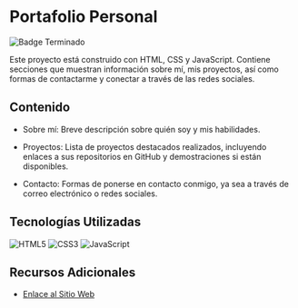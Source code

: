 # Portafolio Personal

![Badge Terminado](https://img.shields.io/badge/STATUS-%20TERMINADO-red)

Este proyecto está construido con HTML, CSS y JavaScript. Contiene secciones que muestran información sobre mí, mis proyectos, así como formas de contactarme y conectar a través de las redes sociales.

## Contenido

- Sobre mí: Breve descripción sobre quién soy y mis habilidades.

- Proyectos: Lista de proyectos destacados realizados, incluyendo enlaces a sus repositorios en GitHub y demostraciones si están disponibles.

- Contacto: Formas de ponerse en contacto conmigo, ya sea a través de correo electrónico o redes sociales.

## Tecnologías Utilizadas

![HTML5](https://img.shields.io/badge/html5-%23E34F26.svg?style=for-the-badge&logo=html5&logoColor=white)
![CSS3](https://img.shields.io/badge/css3-%231572B6.svg?style=for-the-badge&logo=css3&logoColor=white)
![JavaScript](https://img.shields.io/badge/javascript-%23323330.svg?style=for-the-badge&logo=javascript&logoColor=%23F7DF1E)

## Recursos Adicionales

- [Enlace al Sitio Web](https://nicole-palomino.github.io/portafolio/)